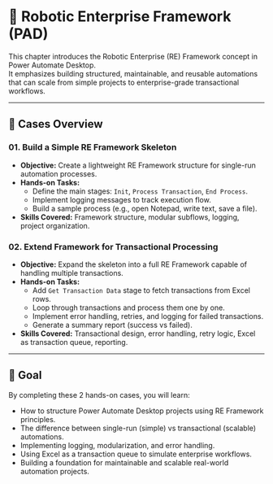 # 📘 Robotic Enterprise Framework (PAD)

This chapter introduces the Robotic Enterprise (RE) Framework concept in Power Automate Desktop.  
It emphasizes building structured, maintainable, and reusable automations that can scale from simple projects to enterprise-grade transactional workflows.  

---

## 📂 Cases Overview

### 01. Build a Simple RE Framework Skeleton
- **Objective:** Create a lightweight RE Framework structure for single-run automation processes.  
- **Hands-on Tasks:**
  - Define the main stages: `Init`, `Process Transaction`, `End Process`.
  - Implement logging messages to track execution flow.
  - Build a sample process (e.g., open Notepad, write text, save a file).
- **Skills Covered:** Framework structure, modular subflows, logging, project organization.

### 02. Extend Framework for Transactional Processing
- **Objective:** Expand the skeleton into a full RE Framework capable of handling multiple transactions.  
- **Hands-on Tasks:**
  - Add `Get Transaction Data` stage to fetch transactions from Excel rows.
  - Loop through transactions and process them one by one.
  - Implement error handling, retries, and logging for failed transactions.
  - Generate a summary report (success vs failed).
- **Skills Covered:** Transactional design, error handling, retry logic, Excel as transaction queue, reporting.

---

## 🎯 Goal
By completing these 2 hands-on cases, you will learn:

- How to structure Power Automate Desktop projects using RE Framework principles.  
- The difference between single-run (simple) vs transactional (scalable) automations.  
- Implementing logging, modularization, and error handling.  
- Using Excel as a transaction queue to simulate enterprise workflows.  
- Building a foundation for maintainable and scalable real-world automation projects.  
